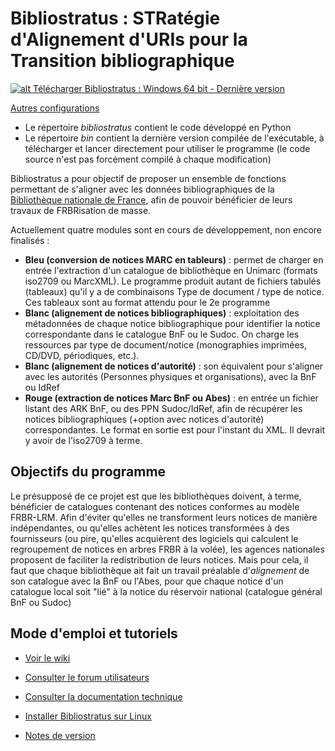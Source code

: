 Bibliostratus : STRatégie d'Alignement d'URIs pour la Transition bibliographique
==

[![alt Télécharger Bibliostratus : Windows 64 bit - Dernière version](https://raw.githubusercontent.com/Transition-bibliographique/bibliostratus/master/img/bouton_telecharger_bibliostratus.png)](https://github.com/Transition-bibliographique/bibliostratus/raw/master/bin/bibliostratus_latest_win64_py3.6.zip)

[Autres configurations](https://github.com/Transition-bibliographique/bibliostratus/tree/master/bin)

* Le répertoire *bibliostratus* contient le code développé en Python
* Le répertoire *bin* contient la dernière version compilée de l'exécutable, à télécharger et lancer directement pour utiliser le programme (le code source n'est pas forcément compilé à chaque modification)

Bibliostratus a pour objectif de proposer un ensemble de fonctions permettant de s'aligner avec les données bibliographiques de la [Bibliothèque nationale de France](http://www.bnf.fr), afin de pouvoir bénéficier de leurs travaux de FRBRisation de masse.

Actuellement quatre modules sont en cours de développement, non encore finalisés :

* **Bleu (conversion de notices MARC en tableurs)** : permet de charger en entrée l'extraction d'un catalogue de bibliothèque en Unimarc (formats iso2709 ou MarcXML). Le programme produit autant de fichiers tabulés (tableaux) qu'il y a de combinaisons Type de document / type de notice. Ces tableaux sont au format attendu pour le 2e programme
* **Blanc (alignement de notices bibliographiques)** : exploitation des métadonnées de chaque notice bibliographique pour identifier la notice correspondante dans le catalogue BnF ou le Sudoc. On charge les ressources par type de document/notice (monographies imprimées, CD/DVD, périodiques, etc.). 
* **Blanc (alignement de notices d'autorité)** : son équivalent pour s'aligner avec les autorités (Personnes physiques et organisations), avec la BnF ou IdRef
* **Rouge (extraction de notices Marc BnF ou Abes)** : en entrée un fichier listant des ARK BnF, ou des PPN Sudoc/IdRef, afin de récupérer les notices bibliographiques (+option avec notices d'autorité) correspondantes. Le format en sortie est pour l'instant du XML. Il devrait y avoir de l'iso2709 à terme.


Objectifs du programme
--

Le présupposé de ce projet est que les bibliothèques doivent, à terme, bénéficier de catalogues contenant des notices conformes au modèle FRBR-LRM. 
Afin d'éviter qu'elles ne transforment leurs notices de manière indépendantes, ou qu'elles achètent les notices transformées à des fournisseurs (ou pire, qu'elles acquièrent des logiciels qui calculent le regroupement de notices en arbres FRBR à la volée), les agences nationales proposent de faciliter la redistribution de leurs notices.
Mais pour cela, il faut que chaque bibliothèque ait fait un travail préalable d'*alignement* de son catalogue avec la BnF ou l'Abes, pour que chaque notice d'un catalogue local soit "lié" à la notice du réservoir national (catalogue général BnF ou Sudoc)

Mode d'emploi et tutoriels
--
* [Voir le wiki](https://github.com/Transition-bibliographique/bibliostratus/wiki "Consulter les pages du wiki sur Github")
* [Consulter le forum utilisateurs](http://www.agorabib.fr/topic/3317-bibliostratus-mettre-en-correspondance-ses-notices-avec-celles-de-la-bnf/ "topic Agorabib")
* [Consulter la documentation technique](https://github.com/Transition-bibliographique/bibliostratus/tree/master/doc)
* [Installer Bibliostratus sur Linux](INSTALL.md)

* [Notes de version](bibliostratus/release_notes.md)
